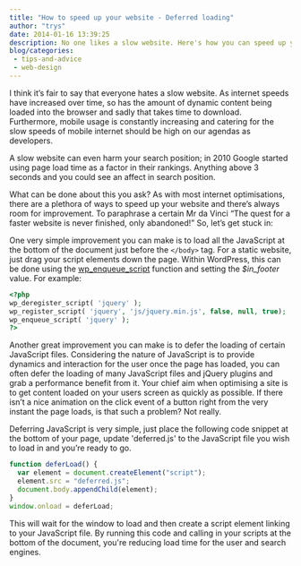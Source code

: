 ```yaml
---
title: "How to speed up your website - Deferred loading"
author: "trys"
date: 2014-01-16 13:39:25
description: No one likes a slow website. Here's how you can speed up your site by deferring the loading of scripts.
blog/categories: 
 - tips-and-advice
 - web-design
---
```


I think it’s fair to say that everyone hates a slow website. As internet speeds have increased over time, so has the amount of dynamic content being loaded into the browser and sadly that takes time to download. Furthermore, mobile usage is constantly increasing and catering for the slow speeds of mobile internet should be high on our agendas as developers.

A slow website can even harm your search position; in 2010 Google started using page load time as a factor in their rankings. Anything above 3 seconds and you could see an affect in search position.

What can be done about this you ask? As with most internet optimisations, there are a plethora of ways to speed up your website and there’s always room for improvement. To paraphrase a certain Mr da Vinci “The quest for a faster website is never finished, only abandoned!” So, let’s get stuck in:

One very simple improvement you can make is to load all the JavaScript at the bottom of the document just before the `</body>` tag. For a static website, just drag your script elements down the page. Within WordPress, this can be done using the [wp_enqueue_script](http://codex.wordpress.org/Function_Reference/wp_enqueue_script) function and setting the *$in_footer* value. For example:

```php
<?php
wp_deregister_script( 'jquery' );
wp_register_script( 'jquery', 'js/jquery.min.js', false, null, true);
wp_enqueue_script( 'jquery' );
?>
```

Another great improvement you can make is to defer the loading of certain JavaScript files. Considering the nature of JavaScript is to provide dynamics and interaction for the user once the page has loaded, you can often defer the loading of many JavaScript files and jQuery plugins and grab a performance benefit from it. Your chief aim when optimising a site is to get content loaded on your users screen as quickly as possible. If there isn’t a nice animation on the click event of a button right from the very instant the page loads, is that such a problem? Not really.

Deferring JavaScript is very simple, just place the following code snippet at the bottom of your page, update 'deferred.js' to the JavaScript file you wish to load in and you’re ready to go.

```javascript
function deferLoad() {
  var element = document.createElement("script");
  element.src = "deferred.js";
  document.body.appendChild(element);
}
window.onload = deferLoad;
```

This will wait for the window to load and then create a script element linking to your JavaScript file. By running this code and calling in your scripts at the bottom of the document, you're reducing load time for the user and search engines.


